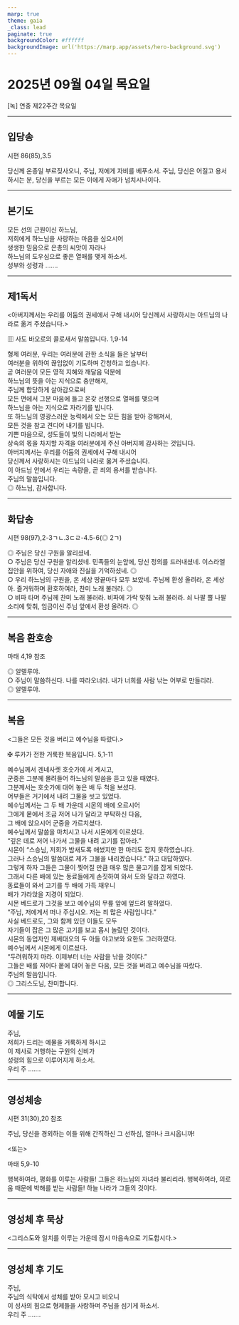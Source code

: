 ```yaml
---
marp: true
theme: gaia
_class: lead
paginate: true
backgroundColor: #ffffff
backgroundImage: url('https://marp.app/assets/hero-background.svg')
---
```


# 2025년 09월 04일 목요일

[녹] 연중 제22주간 목요일  




---

## 입당송

시편 86(85),3.5

당신께 온종일 부르짖사오니, 주님, 저에게 자비를 베푸소서. 주님, 당신은 어질고 용서하시는 분, 당신을 부르는 모든 이에게 자애가 넘치시나이다.  
  


---

## 본기도

모든 선의 근원이신 하느님,  
저희에게 하느님을 사랑하는 마음을 심으시어  
생생한 믿음으로 은총의 씨앗이 자라나  
하느님의 도우심으로 좋은 열매를 맺게 하소서.  
성부와 성령과 …….  
  


---

## 제1독서

<아버지께서는 우리를 어둠의 권세에서 구해 내시어 당신께서 사랑하시는 아드님의 나라로 옮겨 주셨습니다.>

▥ 사도 바오로의 콜로새서 말씀입니다. 1,9-14

형제 여러분, 우리는 여러분에 관한 소식을 들은 날부터  
여러분을 위하여 끊임없이 기도하며 간청하고 있습니다.  
곧 여러분이 모든 영적 지혜와 깨달음 덕분에  
하느님의 뜻을 아는 지식으로 충만해져,  
주님께 합당하게 살아감으로써  
모든 면에서 그분 마음에 들고 온갖 선행으로 열매를 맺으며  
하느님을 아는 지식으로 자라기를 빕니다.  
또 하느님의 영광스러운 능력에서 오는 모든 힘을 받아 강해져서,  
모든 것을 참고 견디어 내기를 빕니다.  
기쁜 마음으로, 성도들이 빛의 나라에서 받는  
상속의 몫을 차지할 자격을 여러분에게 주신 아버지께 감사하는 것입니다.  
아버지께서는 우리를 어둠의 권세에서 구해 내시어  
당신께서 사랑하시는 아드님의 나라로 옮겨 주셨습니다.  
이 아드님 안에서 우리는 속량을, 곧 죄의 용서를 받습니다.  
주님의 말씀입니다.  
◎ 하느님, 감사합니다.  
  


---

## 화답송

시편 98(97),2-3ㄱㄴ.3ㄷㄹ-4.5-6(◎ 2ㄱ)

◎ 주님은 당신 구원을 알리셨네.  
○ 주님은 당신 구원을 알리셨네. 민족들의 눈앞에, 당신 정의를 드러내셨네. 이스라엘 집안을 위하여, 당신 자애와 진실을 기억하셨네. ◎  
○ 우리 하느님의 구원을, 온 세상 땅끝마다 모두 보았네. 주님께 환성 올려라, 온 세상아. 즐거워하며 환호하여라, 찬미 노래 불러라. ◎  
○ 비파 타며 주님께 찬미 노래 불러라. 비파에 가락 맞춰 노래 불러라. 쇠 나팔 뿔 나팔 소리에 맞춰, 임금이신 주님 앞에서 환성 올려라. ◎  
  


---

## 복음 환호송

마태 4,19 참조

◎ 알렐루야.  
○ 주님이 말씀하신다. 나를 따라오너라. 내가 너희를 사람 낚는 어부로 만들리라.  
◎ 알렐루야.  
  


---

## 복음

<그들은 모든 것을 버리고 예수님을 따랐다.>

✠ 루카가 전한 거룩한 복음입니다. 5,1-11

예수님께서 겐네사렛 호숫가에 서 계시고,  
군중은 그분께 몰려들어 하느님의 말씀을 듣고 있을 때였다.  
그분께서는 호숫가에 대어 놓은 배 두 척을 보셨다.  
어부들은 거기에서 내려 그물을 씻고 있었다.  
예수님께서는 그 두 배 가운데 시몬의 배에 오르시어  
그에게 뭍에서 조금 저어 나가 달라고 부탁하신 다음,  
그 배에 앉으시어 군중을 가르치셨다.  
예수님께서 말씀을 마치시고 나서 시몬에게 이르셨다.  
“깊은 데로 저어 나가서 그물을 내려 고기를 잡아라.”  
시몬이 “스승님, 저희가 밤새도록 애썼지만 한 마리도 잡지 못하였습니다.  
그러나 스승님의 말씀대로 제가 그물을 내리겠습니다.” 하고 대답하였다.  
그렇게 하자 그들은 그물이 찢어질 만큼 매우 많은 물고기를 잡게 되었다.  
그래서 다른 배에 있는 동료들에게 손짓하여 와서 도와 달라고 하였다.  
동료들이 와서 고기를 두 배에 가득 채우니  
배가 가라앉을 지경이 되었다.  
시몬 베드로가 그것을 보고 예수님의 무릎 앞에 엎드려 말하였다.  
“주님, 저에게서 떠나 주십시오. 저는 죄 많은 사람입니다.”  
사실 베드로도, 그와 함께 있던 이들도 모두  
자기들이 잡은 그 많은 고기를 보고 몹시 놀랐던 것이다.  
시몬의 동업자인 제베대오의 두 아들 야고보와 요한도 그러하였다.  
예수님께서 시몬에게 이르셨다.  
“두려워하지 마라. 이제부터 너는 사람을 낚을 것이다.”  
그들은 배를 저어다 뭍에 대어 놓은 다음, 모든 것을 버리고 예수님을 따랐다.  
주님의 말씀입니다.  
◎ 그리스도님, 찬미합니다.  
  


---

## 예물 기도

주님,  
저희가 드리는 예물을 거룩하게 하시고  
이 제사로 거행하는 구원의 신비가  
성령의 힘으로 이루어지게 하소서.  
우리 주 …….  
  


---

## 영성체송

시편 31(30),20 참조

주님, 당신을 경외하는 이들 위해 간직하신 그 선하심, 얼마나 크시옵니까!  
  
<또는>  
  
마태 5,9-10  
  
행복하여라, 평화를 이루는 사람들! 그들은 하느님의 자녀라 불리리라. 행복하여라, 의로움 때문에 박해를 받는 사람들! 하늘 나라가 그들의 것이다.  


---

## 영성체 후 묵상

<그리스도와 일치를 이루는 가운데 잠시 마음속으로 기도합시다.>  


---

## 영성체 후 기도

주님,  
주님의 식탁에서 성체를 받아 모시고 비오니  
이 성사의 힘으로 형제들을 사랑하며 주님을 섬기게 하소서.  
우리 주 …….